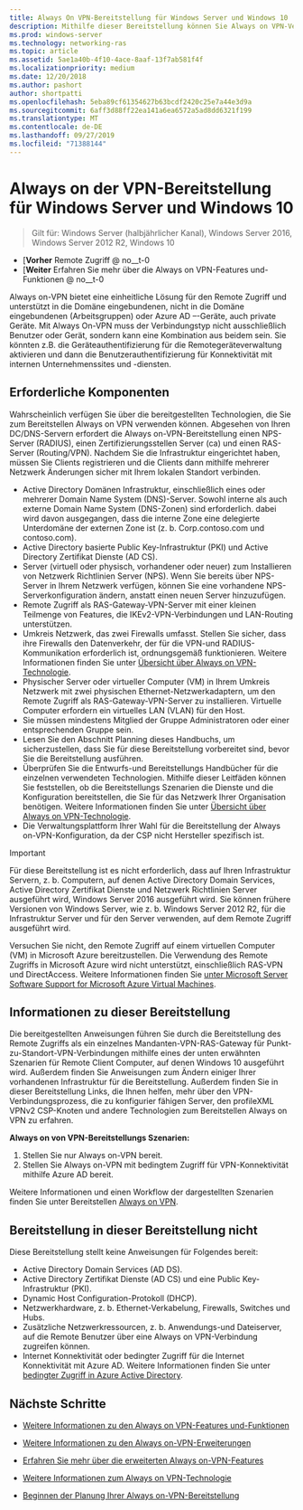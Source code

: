 ```yaml
---
title: Always On VPN-Bereitstellung für Windows Server und Windows 10
description: Mithilfe dieser Bereitstellung können Sie Always on VPN-Verbindungen (virtuelles privates Netzwerk) für Remote Mitarbeiter mithilfe des Remote Zugriffs in Windows Server 2016 oder höher und Always on VPN-Profilen für Windows 10-Client Computer bereitstellen.
ms.prod: windows-server
ms.technology: networking-ras
ms.topic: article
ms.assetid: 5ae1a40b-4f10-4ace-8aaf-13f7ab581f4f
ms.localizationpriority: medium
ms.date: 12/20/2018
ms.author: pashort
author: shortpatti
ms.openlocfilehash: 5eba89cf61354627b63bcdf2420c25e7a44e3d9a
ms.sourcegitcommit: 6aff3d88ff22ea141a6ea6572a5ad8dd6321f199
ms.translationtype: MT
ms.contentlocale: de-DE
ms.lasthandoff: 09/27/2019
ms.locfileid: "71388144"
---
```

# <a name="always-on-vpn-deployment-for-windows-server-and-windows-10"></a>Always on der VPN-Bereitstellung für Windows Server und Windows 10

>Gilt für: Windows Server (halbjährlicher Kanal), Windows Server 2016, Windows Server 2012 R2, Windows 10

- [**Vorher** Remote Zugriff @ no__t-0<br>
- [**Weiter** Erfahren Sie mehr über die Always on VPN-Features und-Funktionen @ no__t-0

Always on-VPN bietet eine einheitliche Lösung für den Remote Zugriff und unterstützt in die Domäne eingebundenen, nicht in die Domäne eingebundenen (Arbeitsgruppen) oder Azure AD –-Geräte, auch private Geräte. Mit Always On-VPN muss der Verbindungstyp nicht ausschließlich Benutzer oder Gerät, sondern kann eine Kombination aus beidem sein. Sie könnten z.B. die Geräteauthentifizierung für die Remotegeräteverwaltung aktivieren und dann die Benutzerauthentifizierung für Konnektivität mit internen Unternehmenssites und -diensten.

## <a name="prerequisites"></a>Erforderliche Komponenten

Wahrscheinlich verfügen Sie über die bereitgestellten Technologien, die Sie zum Bereitstellen Always on VPN verwenden können. Abgesehen von Ihren DC/DNS-Servern erfordert die Always on-VPN-Bereitstellung einen NPS-Server (RADIUS), einen Zertifizierungsstellen Server (ca) und einen RAS-Server (Routing/VPN). Nachdem Sie die Infrastruktur eingerichtet haben, müssen Sie Clients registrieren und die Clients dann mithilfe mehrerer Netzwerk Änderungen sicher mit Ihrem lokalen Standort verbinden.

- Active Directory Domänen Infrastruktur, einschließlich eines oder mehrerer Domain Name System (DNS)-Server. Sowohl interne als auch externe Domain Name System (DNS-Zonen) sind erforderlich. dabei wird davon ausgegangen, dass die interne Zone eine delegierte Unterdomäne der externen Zone ist (z. b. Corp.contoso.com und contoso.com).
- Active Directory basierte Public Key-Infrastruktur (PKI) und Active Directory Zertifikat Dienste (AD CS).
- Server (virtuell oder physisch, vorhandener oder neuer) zum Installieren von Netzwerk Richtlinien Server (NPS). Wenn Sie bereits über NPS-Server in Ihrem Netzwerk verfügen, können Sie eine vorhandene NPS-Serverkonfiguration ändern, anstatt einen neuen Server hinzuzufügen.
- Remote Zugriff als RAS-Gateway-VPN-Server mit einer kleinen Teilmenge von Features, die IKEv2-VPN-Verbindungen und LAN-Routing unterstützen.
- Umkreis Netzwerk, das zwei Firewalls umfasst.  Stellen Sie sicher, dass ihre Firewalls den Datenverkehr, der für die VPN-und RADIUS-Kommunikation erforderlich ist, ordnungsgemäß funktionieren. Weitere Informationen finden Sie unter [Übersicht über Always on VPN-Technologie](../always-on-vpn-technology-overview.md).
- Physischer Server oder virtueller Computer (VM) in Ihrem Umkreis Netzwerk mit zwei physischen Ethernet-Netzwerkadaptern, um den Remote Zugriff als RAS-Gateway-VPN-Server zu installieren. Virtuelle Computer erfordern ein virtuelles LAN (VLAN) für den Host. 
- Sie müssen mindestens Mitglied der Gruppe Administratoren oder einer entsprechenden Gruppe sein.
- Lesen Sie den Abschnitt Planning dieses Handbuchs, um sicherzustellen, dass Sie für diese Bereitstellung vorbereitet sind, bevor Sie die Bereitstellung ausführen.
- Überprüfen Sie die Entwurfs-und Bereitstellungs Handbücher für die einzelnen verwendeten Technologien. Mithilfe dieser Leitfäden können Sie feststellen, ob die Bereitstellungs Szenarien die Dienste und die Konfiguration bereitstellen, die Sie für das Netzwerk Ihrer Organisation benötigen. Weitere Informationen finden Sie unter [Übersicht über Always on VPN-Technologie](../always-on-vpn-technology-overview.md).
- Die Verwaltungsplattform Ihrer Wahl für die Bereitstellung der Always on-VPN-Konfiguration, da der CSP nicht Hersteller spezifisch ist.

>[!IMPORTANT]
>Für diese Bereitstellung ist es nicht erforderlich, dass auf Ihren Infrastruktur Servern, z. b. Computern, auf denen Active Directory Domain Services, Active Directory Zertifikat Dienste und Netzwerk Richtlinien Server ausgeführt wird, Windows Server 2016 ausgeführt wird. Sie können frühere Versionen von Windows Server, wie z. b. Windows Server 2012 R2, für die Infrastruktur Server und für den Server verwenden, auf dem Remote Zugriff ausgeführt wird.
>
>Versuchen Sie nicht, den Remote Zugriff auf einem virtuellen Computer (VM) in Microsoft Azure bereitzustellen. Die Verwendung des Remote Zugriffs in Microsoft Azure wird nicht unterstützt, einschließlich RAS-VPN und DirectAccess. Weitere Informationen finden Sie [unter Microsoft Server Software Support for Microsoft Azure Virtual Machines](https://support.microsoft.com/help/2721672/microsoft-server-software-support-for-microsoft-azure-virtual-machines).

## <a name="about-this-deployment"></a>Informationen zu dieser Bereitstellung

Die bereitgestellten Anweisungen führen Sie durch die Bereitstellung des Remote Zugriffs als ein einzelnes Mandanten-VPN-RAS-Gateway für Punkt-zu-Standort-VPN-Verbindungen mithilfe eines der unten erwähnten Szenarien für Remote Client Computer, auf denen Windows 10 ausgeführt wird. Außerdem finden Sie Anweisungen zum Ändern einiger Ihrer vorhandenen Infrastruktur für die Bereitstellung. Außerdem finden Sie in dieser Bereitstellung Links, die Ihnen helfen, mehr über den VPN-Verbindungsprozess, die zu konfigurier fähigen Server, den profileXML VPNv2 CSP-Knoten und andere Technologien zum Bereitstellen Always on VPN zu erfahren.

**Always on von VPN-Bereitstellungs Szenarien:**

1. Stellen Sie nur Always on-VPN bereit.
2. Stellen Sie Always on-VPN mit bedingtem Zugriff für VPN-Konnektivität mithilfe Azure AD bereit.

Weitere Informationen und einen Workflow der dargestellten Szenarien finden Sie unter Bereitstellen [Always on VPN](always-on-vpn-deploy-deployment.md).

## <a name="what-isnt-provided-in-this-deployment"></a>Bereitstellung in dieser Bereitstellung nicht

Diese Bereitstellung stellt keine Anweisungen für Folgendes bereit:

- Active Directory Domain Services (AD DS).
- Active Directory Zertifikat Dienste (AD CS) und eine Public Key-Infrastruktur (PKI).
- Dynamic Host Configuration-Protokoll (DHCP).
- Netzwerkhardware, z. b. Ethernet-Verkabelung, Firewalls, Switches und Hubs.
- Zusätzliche Netzwerkressourcen, z. b. Anwendungs-und Dateiserver, auf die Remote Benutzer über eine Always on VPN-Verbindung zugreifen können.
- Internet Konnektivität oder bedingter Zugriff für die Internet Konnektivität mit Azure AD. Weitere Informationen finden Sie unter [bedingter Zugriff in Azure Active Directory](https://docs.microsoft.com/azure/active-directory/active-directory-conditional-access-azure-portal).

## <a name="next-steps"></a>Nächste Schritte

- [Weitere Informationen zu den Always on VPN-Features und-Funktionen](../../vpn-map-da.md)

- [Weitere Informationen zu den Always on-VPN-Erweiterungen](../always-on-vpn-enhancements.md)

- [Erfahren Sie mehr über die erweiterten Always on-VPN-Features](always-on-vpn-adv-options.md)

- [Weitere Informationen zum Always on VPN-Technologie](../always-on-vpn-technology-overview.md)

- [Beginnen der Planung Ihrer Always on-VPN-Bereitstellung](always-on-vpn-deploy-deployment.md)